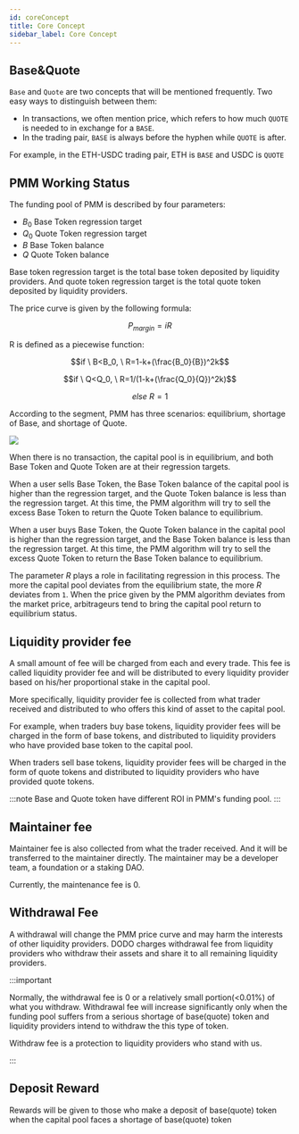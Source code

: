 ```yaml
---
id: coreConcept
title: Core Concept
sidebar_label: Core Concept
---
```


## Base&Quote

`Base` and `Quote` are two concepts that will be mentioned frequently. Two easy ways to distinguish between them:

- In transactions, we often mention price, which refers to how much `QUOTE` is needed to in exchange for a `BASE`.
- In the trading pair, `BASE` is always before the hyphen while `QUOTE` is after.

For example, in the ETH-USDC trading pair, ETH is `BASE` and USDC is `QUOTE`

## PMM Working Status

The funding pool of PMM is described by four parameters:

- $B_0$ Base Token regression target
- $Q_0$ Quote Token regression target
- $B$ Base Token balance
- $Q$ Quote Token balance

Base token regression target is the total base token deposited by liquidity providers. And quote token regression target is the total quote token deposited by liquidity providers.

The price curve is given by the following formula:

$$P_{margin}=iR$$

R is defined as a piecewise function:

$$if \ B<B_0, \ R=1-k+(\frac{B_0}{B})^2k$$

$$if \ Q<Q_0, \ R=1/(1-k+(\frac{Q_0}{Q})^2k)$$

$$else \ R=1$$

According to the segment, PMM has three scenarios: equilibrium, shortage of Base, and shortage of Quote.

![](https://dodoex.github.io/docs/img/dodo_mode_switch.jpeg)

When there is no transaction, the capital pool is in equilibrium, and both Base Token and Quote Token are at their regression targets.

When a user sells Base Token, the Base Token balance of the capital pool is higher than the regression target, and the Quote Token balance is less than the regression target. At this time, the PMM algorithm will try to sell the excess Base Token to return the Quote Token balance to equilibrium.

When a user buys Base Token, the Quote Token balance in the capital pool is higher than the regression target, and the Base Token balance is less than the regression target. At this time, the PMM algorithm will try to sell the excess Quote Token to return the Base Token balance to equilibrium.

The parameter $R$ plays a role in facilitating regression in this process. The more the capital pool deviates from the equilibrium state, the more $R$ deviates from `1`. When the price given by the PMM algorithm deviates from the market price, arbitrageurs tend to bring the capital pool return to equilibrium status.

## Liquidity provider fee

A small amount of fee will be charged from each and every trade. This fee is called liquidity provider fee and will be distributed to every liquidity provider based on his/her proportional stake in the capital pool.

More specifically, liquidity provider fee is collected from what trader received and distributed to who offers this kind of asset to the capital pool.

For example, when traders buy base tokens, liquidity provider fees will be charged in the form of base tokens, and distributed to liquidity providers who have provided base token to the capital pool.

When traders sell base tokens, liquidity provider fees will be charged in the form of quote tokens and distributed to liquidity providers who have provided quote tokens.

:::note
Base and Quote token have different ROI in PMM's funding pool.
:::

## Maintainer fee

Maintainer fee is also collected from what the trader received. And it will be transferred to the maintainer directly. The maintainer may be a developer team, a foundation or a staking DAO.

Currently, the maintenance fee is 0.

## Withdrawal Fee

A withdrawal will change the PMM price curve and may harm the interests of other liquidity providers. DODO charges withdrawal fee from liquidity providers who withdraw their assets and share it to all remaining liquidity providers.

:::important

Normally, the withdrawal fee is 0 or a relatively small portion(<0.01%) of what you withdraw. Withdrawal fee will increase significantly only when the funding pool suffers from a serious shortage of base(quote) token and liquidity providers intend to withdraw the this type of token.

Withdraw fee is a protection to liquidity providers who stand with us.

:::

## Deposit Reward

Rewards will be given to those who make a deposit of base(quote) token when the capital pool faces a shortage of base(quote) token
